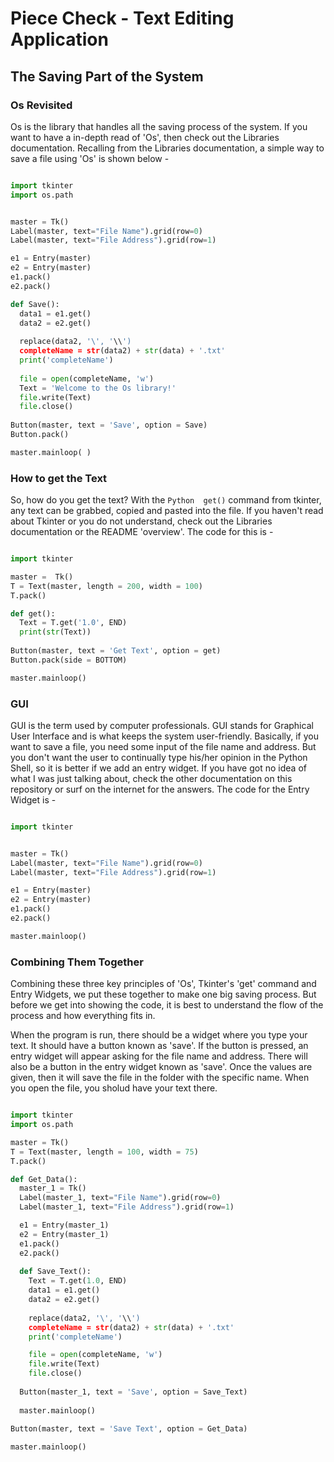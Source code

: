 # Piece Check - Text Editing Application
## The Saving Part of the System
### Os Revisited

Os is the library that handles all the saving process of the system. If you want to have a in-depth read of 'Os', then check out the Libraries documentation. Recalling from the Libraries documentation, a simple way to save a file using 'Os' is shown below - 

```Python

import tkinter
import os.path


master = Tk()
Label(master, text="File Name").grid(row=0)
Label(master, text="File Address").grid(row=1)

e1 = Entry(master)
e2 = Entry(master)
e1.pack()
e2.pack()

def Save():
  data1 = e1.get()
  data2 = e2.get()
  
  replace(data2, '\', '\\')
  completeName = str(data2) + str(data) + '.txt'
  print('completeName')
  
  file = open(completeName, 'w')
  Text = 'Welcome to the Os library!'
  file.write(Text)
  file.close()
  
Button(master, text = 'Save', option = Save)
Button.pack()

master.mainloop( )
```

### How to get the Text

So, how do you get the text? With the ```Python  get()``` command from tkinter, any text can be grabbed, copied and pasted into the file. If you haven't read about Tkinter or you do not understand, check out the Libraries documentation or the README 'overview'. The code for this is -

```Python

import tkinter

master =  Tk()
T = Text(master, length = 200, width = 100)
T.pack()

def get():
  Text = T.get('1.0', END)
  print(str(Text))
  
Button(master, text = 'Get Text', option = get)
Button.pack(side = BOTTOM)

master.mainloop()
```

### GUI

GUI is the term used by computer professionals. GUI stands for Graphical User Interface and is what keeps the system user-friendly. Basically, if you want to save a file, you need some input of the file name and address. But you don't want the user to continually type his/her opinion in the Python Shell, so it is better if we add an entry widget. If you have got no idea of what I was just talking about, check the other documentation on this repository or surf on the internet for the answers. The code for the Entry Widget is - 

```Python

import tkinter


master = Tk()
Label(master, text="File Name").grid(row=0)
Label(master, text="File Address").grid(row=1)

e1 = Entry(master)
e2 = Entry(master)
e1.pack()
e2.pack()

master.mainloop()
```

### Combining Them Together

Combining these three key principles of 'Os', Tkinter's 'get' command and Entry Widgets, we put these together to make one big saving process. But before we get into showing the code, it is best to understand the flow of the process and how everything fits in.

When the program is run, there should be a widget where you type your text. It should have a button known as 'save'. If the button is pressed, an entry widget will appear asking for the file name and address. There will also be a button in the entry widget 
known as 'save'. Once the values are given, then it will save the file in the folder with the specific name. When you open the file, you sholud have your text there.

```Python

import tkinter
import os.path

master = Tk()
T = Text(master, length = 100, width = 75)
T.pack()

def Get_Data():
  master_1 = Tk()
  Label(master_1, text="File Name").grid(row=0)
  Label(master_1, text="File Address").grid(row=1)

  e1 = Entry(master_1)
  e2 = Entry(master_1)
  e1.pack()
  e2.pack()
  
  def Save_Text():
    Text = T.get(1.0, END)
    data1 = e1.get()
    data2 = e2.get()
  
    replace(data2, '\', '\\')
    completeName = str(data2) + str(data) + '.txt'
    print('completeName')

    file = open(completeName, 'w')
    file.write(Text)
    file.close()
  
  Button(master_1, text = 'Save', option = Save_Text)
  
  master.mainloop()
   
Button(master, text = 'Save Text', option = Get_Data)

master.mainloop()
```
